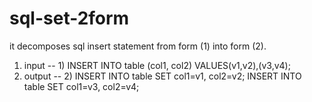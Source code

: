 sql-set-2form
=============

it decomposes sql insert statement from form (1) into form (2).
1. input --  1) INSERT INTO table (col1, col2) VALUES(v1,v2),(v3,v4); 
2. output -- 2) INSERT INTO table SET col1=v1, col2=v2;
             INSERT INTO table SET col1=v3, col2=v4;
